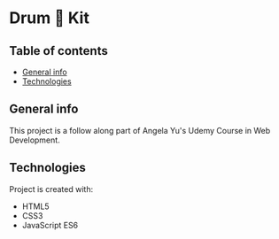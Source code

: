 # Drum 🥁 Kit
## Table of contents
* [General info](#general-info)
* [Technologies](#technologies)


## General info
This project is a follow along part of Angela Yu's Udemy Course in Web Development.

	
## Technologies
Project is created with:
* HTML5
* CSS3
* JavaScript ES6
	

